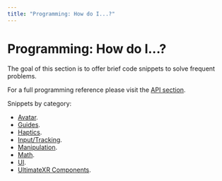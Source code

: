 ```yaml
---
title: "Programming: How do I...?"
---
```


# Programming: How do I...?

The goal of this section is to offer brief code snippets to solve frequent problems.

For a full programming reference please visit the [API section](/api).

Snippets by category:
- [Avatar](/docs/programming-guide/how-do-i/avatar).
- [Guides](/docs/programming-guide/how-do-i/guides).
- [Haptics](/docs/programming-guide/how-do-i/haptics).
- [Input/Tracking](/docs/programming-guide/how-do-i/input-tracking).
- [Manipulation](/docs/programming-guide/how-do-i/manipulation).
- [Math](/docs/programming-guide/how-do-i/math).
- [UI](/docs/programming-guide/how-do-i/ui).
- [UltimateXR Components](/docs/programming-guide/how-do-i/ultimatexr-components).

